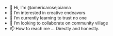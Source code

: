 - 👋 Hi, I’m @americarosejoianna
- 👀 I’m interested in creative endeavors
- 🌱 I’m currently learning to trust no one
- 💞️ I’m looking to collaborate on community village 
- 📫 How to reach me ... Directly and honestly. 

<!---
americarosejoianna/americarosejoianna is a ✨ special ✨ repository because its `README.md` (this file) appears on your GitHub profile.
You can click the Preview link to take a look at your changes.
--->
